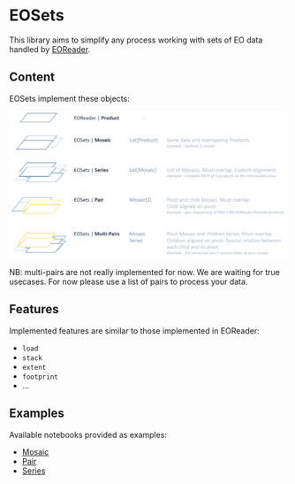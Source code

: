 # EOSets

This library aims to simplify any process working with sets of EO data handled by [EOReader](https://github.com/sertit/eoreader).

## Content

EOSets implement these objects:

![eosets_objects](docs/_static/eosets_objects.png)

NB: multi-pairs are not really implemented for now. We are waiting for true usecases. For now please use a list of pairs to process your data.

## Features

Implemented features are similar to those implemented in EOReader:
- `load`
- `stack`
- `extent`
- `footprint`
- ...

## Examples

Available notebooks provided as examples:

- [Mosaic](https://sertit.pages.unistra.fr/libraries/eosets/notebooks/mosaic.html)
- [Pair](https://sertit.pages.unistra.fr/libraries/eosets/notebooks/pair.html)
- [Series](https://sertit.pages.unistra.fr/libraries/eosets/notebooks/series.html)